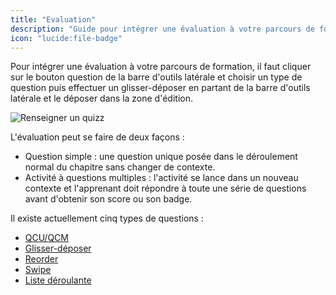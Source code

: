 ```yaml
---
title: "Evaluation"
description: "Guide pour intégrer une évaluation à votre parcours de formation."
icon: "lucide:file-badge"
---
```


Pour intégrer une évaluation à votre parcours de formation, il faut cliquer sur le bouton question de la barre
d'outils latérale et choisir un type de question puis effectuer un glisser-déposer en partant de la barre
d'outils latérale et le déposer dans la zone d'édition.

![Renseigner un quizz](/images/questions/question.png)

L'évaluation peut se faire de deux façons :

- Question simple : une question unique posée dans le déroulement normal du chapitre sans changer de contexte.
- Activité à questions multiples : l'activité se lance dans un nouveau contexte et l'apprenant doit répondre à toute
  une série de questions avant d'obtenir son score ou son badge.


Il existe actuellement cinq types de questions :

- [QCU/QCM](./question/choice.md)
- [Glisser-déposer](./question/drag-and-drop.md)
- [Reorder](./question/reorder.md)
- [Swipe](./question/swipe.md)
- [Liste déroulante](./question/dropdown.md)
